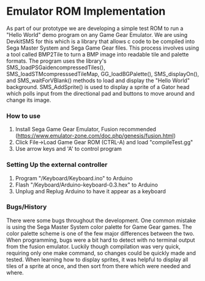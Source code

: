 # Emulator ROM Implementation
As part of our prototype we are developing a simple test ROM to run a "Hello World" demo program on any Game Gear Emulator. We are using DevkitSMS for this which is a library that allows c code to be compiled into Sega Master System and Sega Game Gear files. This process involves using a tool called BMP2Tile to turn a BMP image into readable tile and palette formats. The program uses the library's SMS_loadPSGaidencompressedTiles(), SMS_loadSTMcompresssedTileMap, GG_loadBGPalette(), SMS_displayOn(), and SMS_waitForVBlank() methods to load and display the "Hello World" background. SMS_AddSprite() is used to display a sprite of a Gator head which polls input from the directional pad and buttons to move around and change its image.

### How to use
1. Install Sega Game Gear Emulator, Fusion recommended (https://www.emulator-zone.com/doc.php/genesis/fusion.html)
2. Click File->Load Game Gear ROM (CTRL-A) and load "compileTest.gg"
3. Use arrow keys and 'A' to control program

### Setting Up the external controller
1. Program "/Keyboard/Keyboard.ino" to Arduino
2. Flash "/Keyboard/Arduino-keyboard-0.3.hex" to Arduino
3. Unplug and Replug Arduino to have it appear as a keyboard

### Bugs/History
There were some bugs throughout the development. One common mistake is using the Sega Master System color palette for Game Gear games. The color palette scheme is one of the few major differences between the two. When programming, bugs were a bit hard to detect with no terminal output from the fusion emulator. Luckily though compilation was very quick, requiring only one make command, so changes could be quickly made and tested. When learning how to display sprites, it was helpful to display all tiles of a sprite at once, and then sort from there which were needed and where.